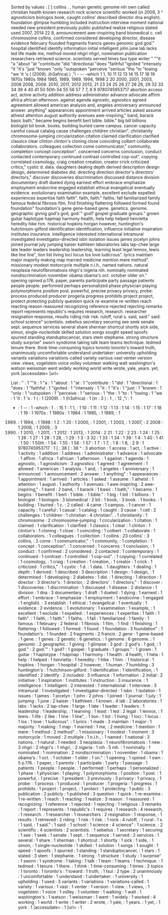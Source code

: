 Sorted by values :
[ ] collins . , human genetic genome nih own called christian health known research rock science scientific worked (in 2009, 3 ^ agnosticism biologos book, caught collins' described director dna english). foundation glimpse humbling included instruction interview moment national needed new president previously public published realize religious stated used 2007, 2014 22 8, announcement awe-inspiring band biomedical c. cell chromosome collins, confirmed considered developing director, disease evidence february founded fragments francis genes genomic god god." hospital identified identify information initial intelligent john june lab lacks led life made me, method moved nhgri nhgri, nomination publication researchers retrieved science. scientists served times tsui type writer " ""it "a "about "at "contribute "did "directional "does "faithful "ignited "intensely "it "it's "just "known "only "outspoken "perceive "serious "the "to "toeing "we 'it 's ( (2009). (h3africa) ) ,"i - -- -which 1 1, 10 11 12 13 14 15 17 18 19 1970s 1980s 1984 1985, 1989, 1989. 1994, 1998 2 20 2000, 2001, 2003, 2008 2008, 2009. 2010, 2011, 2012 2013, 21 23 24 25 26 27 28 28, 29 32 33 34 39 4 40 41 50 50th 54 55 56 57 7 7, 8 9 9780745953717 abortion access act, active activity addition address administrator advance advocate affirm africa african afternoon. against agenda agnostic, agnostics agreed agreement allowed american analysis and, angeles anniversary announced answer. anything" appearances appointment arrived articles asked assume atheist attention august authority avenues awe-inspiring," band, barack basic bath," became begins benefit bert bible. bible." big bill billions biologist bit book. books. building buried came campus. cancer capacity careful casual catalog cause challenges children christian". christianity chromosome-jumping circularization citation claimed clarification clarified classics clear clinton clinton's cloning close coinciding colbert collaborate collaborators. colleagues collection come communicator," community, completion concept conception". concerned concerns conclusion, conduct contacted contemporary continued contrast controlled cop-out". copying correlated cosmology, craig creation creation, creator crick criticized critics," cystic d. data. daughters dealing depth derived description design design, determined diabetes did. directing direction director's directors' directors," discover discoveries discrimination discussed distance division documentary draft dueled dying earnest effort embrace emphasize employment endocrine engaged establish ethical evangelical eventually evidence. evolutionary examination example, excellent exclude expelled: experiences expertise faith faith". faith, faith." faiths. fall familiarized family famous federal fibrosis film, find finishing flattering followed formed found foundation" foundation's gene gene-based gene. genetics. genome. geographic giving god's god, god.'" god? gospel graduate groups." grown guitar haplotype hapmap harmony health, hela help helped henrietta heredity hike him. historical hopkins horgan however, huntington's hutchinson-gilford identification identification, influence initiative inspiration institutes insurance. intelligence interested international intramural investigated investigator-directed isbn isolation issues james jocelyn johns joined journal july jumping kaiser kathleen laboratories labs lap-chee large late leader leaders leadership leadership, learning least legal lennox, lewis like line line", lion list living loci locus los love ludicrous". lyrics maintain major majority making map married medicine mention mere method". missionary modest motorcycle multiple n.i.h., named nations. natural neoplasia neurofibromatosis nhgri's nigeria nih. nominally nominated nondiscrimination november obama obama's oct. october older on." opening opined p.176. paper, parents participate party passage patients people people. performed perhaps personalized phase physician playing polymorphisms position post. powerful, precise privacy privacy, probe: process produced producer progeria progress prohibits project project, protect protecting publicly question quick re-examine re-written reach reacting reason reassured recognizing reference rejected rejecting remarks report represents republic's requires research, research. researcher resignation response, results riding risk risk. ruloff, rural s. said, said." said: school science" scientists. sebelius secretary securing see seek senate sept. sequence services several share sherman shortcut shortly sick side, simon, single-nucleotide skilled solution songs sought speed spoofs spurred standing standuptocancer, stars stem stephanie. strong structure study surprise" sworn syndrome taking talk team teams technique. tedmed tenure there. think time-consuming topics toronto toronto's toward truth, unanimously uncomfortable understand undertaker: university upholding variants variations variations-called variety various vast venter version view. views, vogelstein voice volley volunteer walking walt washington's watson weissman went widely working world write wrote, yale, years. yet, york |accessdate= |url= 

List :
" : 1
""it : 1
"a : 1
"about : 1
"at : 1
"contribute : 1
"did : 1
"directional : 1
"does : 1
"faithful : 1
"ignited : 1
"intensely : 1
"it : 1
"it's : 1
"just : 1
"known : 1
"only : 1
"outspoken : 1
"perceive : 1
"serious : 1
"the : 1
"to : 1
"toeing : 1
"we : 1
'it : 1
's : 1
( : 1
(2009). : 1
(h3africa) : 1
(in : 3
) : 1
, : 12
,"i : 1
- : 1
-- : 1
-which : 1
. : 15
1 : 1
1, : 1
10 : 1
11 : 1
12 : 1
13 : 1
14 : 1
15 : 1
17 : 1
18 : 1
19 : 1
1970s : 1
1980s : 1
1984 : 1
1985, : 1
1989, : 1
1989. : 1
1994, : 1
1998 : 1
2 : 1
20 : 1
2000, : 1
2001, : 1
2003, : 1
2007, : 2
2008 : 1
2008, : 1
2009, : 3
2009. : 1
2010, : 1
2011, : 1
2012 : 1
2013, : 1
2014 : 2
21 : 1
22 : 2
23 : 1
24 : 1
25 : 1
26 : 1
27 : 1
28 : 1
28, : 1
29 : 1
3 : 3
32 : 1
33 : 1
34 : 1
39 : 1
4 : 1
40 : 1
41 : 1
50 : 1
50th : 1
54 : 1
55 : 1
56 : 1
57 : 1
7 : 1
7, : 1
8 : 1
8, : 2
9 : 1
9780745953717 : 1
[ : 38
] : 38
^ : 3
abortion : 1
access : 1
act, : 1
active : 1
activity : 1
addition : 1
address : 1
administrator : 1
advance : 1
advocate : 1
affirm : 1
africa : 1
african : 1
afternoon. : 1
against : 1
agenda : 1
agnostic, : 1
agnosticism : 3
agnostics : 1
agreed : 1
agreement : 1
allowed : 1
american : 1
analysis : 1
and, : 1
angeles : 1
anniversary : 1
announced : 1
announcement : 2
answer. : 1
anything" : 1
appearances : 1
appointment : 1
arrived : 1
articles : 1
asked : 1
assume : 1
atheist : 1
attention : 1
august : 1
authority : 1
avenues : 1
awe-inspiring : 2
awe-inspiring," : 1
band : 2
band, : 1
barack : 1
basic : 1
bath," : 1
became : 1
begins : 1
benefit : 1
bert : 1
bible. : 1
bible." : 1
big : 1
bill : 1
billions : 1
biologist : 1
biologos : 3
biomedical : 2
bit : 1
book, : 3
book. : 1
books. : 1
building : 1
buried : 1
c. : 2
called : 4
came : 1
campus. : 1
cancer : 1
capacity : 1
careful : 1
casual : 1
catalog : 1
caught : 3
cause : 1
cell : 2
challenges : 1
children : 1
christian : 4
christian". : 1
christianity : 1
chromosome : 2
chromosome-jumping : 1
circularization : 1
citation : 1
claimed : 1
clarification : 1
clarified : 1
classics : 1
clear : 1
clinton : 1
clinton's : 1
cloning : 1
close : 1
coinciding : 1
colbert : 1
collaborate : 1
collaborators. : 1
colleagues : 1
collection : 1
collins : 23
collins' : 3
collins, : 2
come : 1
communicator," : 1
community, : 1
completion : 1
concept : 1
conception". : 1
concerned : 1
concerns : 1
conclusion, : 1
conduct : 1
confirmed : 2
considered : 2
contacted : 1
contemporary : 1
continued : 1
contrast : 1
controlled : 1
cop-out". : 1
copying : 1
correlated : 1
cosmology, : 1
craig : 1
creation : 1
creation, : 1
creator : 1
crick : 1
criticized : 1
critics," : 1
cystic : 1
d. : 1
data. : 1
daughters : 1
dealing : 1
depth : 1
derived : 1
described : 3
description : 1
design : 1
design, : 1
determined : 1
developing : 2
diabetes : 1
did. : 1
directing : 1
direction : 1
director : 3
director's : 1
director, : 2
directors' : 1
directors," : 1
discover : 1
discoveries : 1
discrimination : 1
discussed : 1
disease : 2
distance : 1
division : 1
dna : 3
documentary : 1
draft : 1
dueled : 1
dying : 1
earnest : 1
effort : 1
embrace : 1
emphasize : 1
employment : 1
endocrine : 1
engaged : 1
english). : 3
establish : 1
ethical : 1
evangelical : 1
eventually : 1
evidence : 2
evidence. : 1
evolutionary : 1
examination : 1
example, : 1
excellent : 1
exclude : 1
expelled: : 1
experiences : 1
expertise : 1
faith : 1
faith". : 1
faith, : 1
faith." : 1
faiths. : 1
fall : 1
familiarized : 1
family : 1
famous : 1
february : 2
federal : 1
fibrosis : 1
film, : 1
find : 1
finishing : 1
flattering : 1
followed : 1
formed : 1
found : 1
foundation : 3
foundation" : 1
foundation's : 1
founded : 2
fragments : 2
francis : 2
gene : 1
gene-based : 1
gene. : 1
genes : 2
genetic : 6
genetics. : 1
genome : 6
genome. : 1
genomic : 2
geographic : 1
giving : 1
glimpse : 3
god : 2
god's : 1
god, : 1
god." : 2
god.'" : 1
god? : 1
gospel : 1
graduate : 1
groups." : 1
grown : 1
guitar : 1
haplotype : 1
hapmap : 1
harmony : 1
health : 4
health, : 1
hela : 1
help : 1
helped : 1
henrietta : 1
heredity : 1
hike : 1
him. : 1
historical : 1
hopkins : 1
horgan : 1
hospital : 2
however, : 1
human : 7
humbling : 3
huntington's : 1
hutchinson-gilford : 1
identification : 1
identification, : 1
identified : 2
identify : 2
included : 3
influence : 1
information : 2
initial : 2
initiative : 1
inspiration : 1
institutes : 1
instruction : 3
insurance. : 1
intelligence : 1
intelligent : 2
interested : 1
international : 1
interview : 3
intramural : 1
investigated : 1
investigator-directed : 1
isbn : 1
isolation : 1
issues : 1
james : 1
jocelyn : 1
john : 2
johns : 1
joined : 1
journal : 1
july : 1
jumping : 1
june : 2
kaiser : 1
kathleen : 1
known : 4
lab : 2
laboratories : 1
labs : 1
lacks : 2
lap-chee : 1
large : 1
late : 1
leader : 1
leaders : 1
leadership : 1
leadership, : 1
learning : 1
least : 1
led : 2
legal : 1
lennox, : 1
lewis : 1
life : 2
like : 1
line : 1
line", : 1
lion : 1
list : 1
living : 1
loci : 1
locus : 1
los : 1
love : 1
ludicrous". : 1
lyrics : 1
made : 2
maintain : 1
major : 1
majority : 1
making : 1
map : 1
married : 1
me, : 2
medicine : 1
mention : 1
mere : 1
method : 2
method". : 1
missionary : 1
modest : 1
moment : 3
motorcycle : 1
moved : 2
multiple : 1
n.i.h., : 1
named : 1
national : 3
nations. : 1
natural : 1
needed : 3
neoplasia : 1
neurofibromatosis : 1
new : 3
nhgri : 2
nhgri's : 1
nhgri, : 2
nigeria : 1
nih : 5
nih. : 1
nominally : 1
nominated : 1
nomination : 2
nondiscrimination : 1
november : 1
obama : 1
obama's : 1
oct. : 1
october : 1
older : 1
on." : 1
opening : 1
opined : 1
own : 5
p.176. : 1
paper, : 1
parents : 1
participate : 1
party : 1
passage : 1
patients : 1
people : 1
people. : 1
performed : 1
perhaps : 1
personalized : 1
phase : 1
physician : 1
playing : 1
polymorphisms : 1
position : 1
post. : 1
powerful, : 1
precise : 1
president : 3
previously : 3
privacy : 1
privacy, : 1
probe: : 1
process : 1
produced : 1
producer : 1
progeria : 1
progress : 1
prohibits : 1
project : 1
project, : 1
protect : 1
protecting : 1
public : 3
publication : 2
publicly : 1
published : 3
question : 1
quick : 1
re-examine : 1
re-written : 1
reach : 1
reacting : 1
realize : 3
reason : 1
reassured : 1
recognizing : 1
reference : 1
rejected : 1
rejecting : 1
religious : 3
remarks : 1
report : 1
represents : 1
republic's : 1
requires : 1
research : 4
research, : 1
research. : 1
researcher : 1
researchers : 2
resignation : 1
response, : 1
results : 1
retrieved : 2
riding : 1
risk : 1
risk. : 1
rock : 4
ruloff, : 1
rural : 1
s. : 1
said, : 1
said." : 1
said: : 1
school : 1
science : 4
science" : 1
science. : 2
scientific : 4
scientists : 2
scientists. : 1
sebelius : 1
secretary : 1
securing : 1
see : 1
seek : 1
senate : 1
sept. : 1
sequence : 1
served : 2
services : 1
several : 1
share : 1
sherman : 1
shortcut : 1
shortly : 1
sick : 1
side, : 1
simon, : 1
single-nucleotide : 1
skilled : 1
solution : 1
songs : 1
sought : 1
speed : 1
spoofs : 1
spurred : 1
standing : 1
standuptocancer, : 1
stars : 1
stated : 3
stem : 1
stephanie. : 1
strong : 1
structure : 1
study : 1
surprise" : 1
sworn : 1
syndrome : 1
taking : 1
talk : 1
team : 1
teams : 1
technique. : 1
tedmed : 1
tenure : 1
there. : 1
think : 1
time-consuming : 1
times : 2
topics : 1
toronto : 1
toronto's : 1
toward : 1
truth, : 1
tsui : 2
type : 2
unanimously : 1
uncomfortable : 1
understand : 1
undertaker: : 1
university : 1
upholding : 1
used : 3
variants : 1
variations : 1
variations-called : 1
variety : 1
various : 1
vast : 1
venter : 1
version : 1
view. : 1
views, : 1
vogelstein : 1
voice : 1
volley : 1
volunteer : 1
walking : 1
walt : 1
washington's : 1
watson : 1
weissman : 1
went : 1
widely : 1
worked : 4
working : 1
world : 1
write : 1
writer : 2
wrote, : 1
yale, : 1
years. : 1
yet, : 1
york : 1
|accessdate= : 1
|url= : 1
